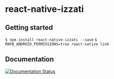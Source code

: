 
# react-native-izzati

## Getting started

`$ npm install react-native-izzati --save`
`$ RNFB_ANDROID_PERMISSIONS=true react-native link`

## Documentation

[![Documentation Status](https://readthedocs.org/projects/izzati/badge/?version=latest)](http://izzati.readthedocs.io/en/latest/?badge=latest)

